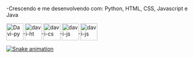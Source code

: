 ###

-Crescendo e me desenvolvendo com: Python, HTML, CSS, Javascript e Java

<div style="display: inline-block;">
  
  <a href="https://github.com/Meclovin69"/>

  <img align="center" alt="Davi-py"  width="45" src="https://cdn.jsdelivr.net/gh/devicons/devicon/icons/python/python-plain.svg" />
  <img align="center" alt="davi-ht" width="45"  src="https://cdn.jsdelivr.net/gh/devicons/devicon/icons/html5/html5-original.svg" />
  <img align="center" alt="davi-cs" width="45" src="https://cdn.jsdelivr.net/gh/devicons/devicon/icons/css3/css3-original.svg" />
  <img align="center" alt="davi-js" width="45" src="https://cdn.jsdelivr.net/gh/devicons/devicon/icons/javascript/javascript-original.svg" />
  <img align="center" alt="davi-js" width="45" src="https://cdn.jsdelivr.net/gh/devicons/devicon/icons/java/java-original.svg" />
  

<!-- <a href="https://www.linkedin.com/in/davi-almeida-b0335024a/"> <br>
   Meu Perfil linkedin <img align="center" alt="davi-js" width="45" src="https://cdn.jsdelivr.net/gh/devicons/devicon/icons/linkedin/linkedin-original.svg" />
  </a>  
 -->  


</div>

![Snake animation](https://github.com/seu-usuário-aqui/seu-usuário-aqui/blob/output/github-contribution-grid-snake.svg)



